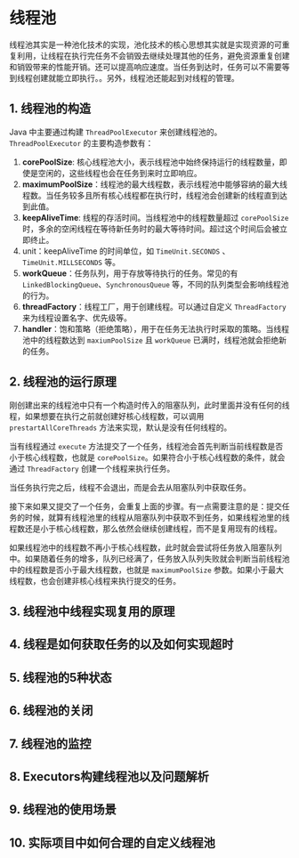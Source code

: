 # 线程池

线程池其实是一种池化技术的实现，池化技术的核心思想其实就是实现资源的可重复利用，让线程在执行完任务不会销毁去继续处理其他的任务，避免资源重复创建和销毁带来的性能开销。还可以提高响应速度。当任务到达时，任务可以不需要等到线程创建就能立即执行。。另外，线程池还能起到对线程的管理。

## 1. 线程池的构造

Java 中主要通过构建 `ThreadPoolExecutor` 来创建线程池的。 
`ThreadPoolExecutor` 的主要构造参数有：
1. **corePoolSize**: 核心线程池大小，表示线程池中始终保持运行的线程数量，即使是空闲的，这些线程也会在任务到来时立即响应。
2. **maximumPoolSize**：线程池的最大线程数，表示线程池中能够容纳的最大线程数。当任务较多且所有核心线程都在执行时，线程池会创建新的线程直到达到此值。
3. **keepAliveTime**: 线程的存活时间。当线程池中的线程数量超过 `corePoolSize` 时，多余的空闲线程在等待新任务时的最大等待时间。超过这个时间后会被立即终止。
4. unit：keepAliveTime 的时间单位，如 `TimeUnit.SECONDS` 、`TimeUnit.MILLSECONDS` 等。
5. **workQueue**：任务队列，用于存放等待执行的任务。常见的有 `LinkedBlockingQueue`、`SynchronousQueue` 等，不同的队列类型会影响线程池的行为。
6. **threadFactory**：线程工厂，用于创建线程。可以通过自定义 `ThreadFactory` 来为线程设置名字、优先级等。
7. **handler**：饱和策略（拒绝策略），用于在任务无法执行时采取的策略。当线程池中的线程数达到 `maxiumPoolSize` 且 `workQueue` 已满时，线程池就会拒绝新的任务。

## 2. 线程池的运行原理

刚创建出来的线程池中只有一个构造时传入的阻塞队列，此时里面并没有任何的线程，如果想要在执行之前就创建好核心线程数，可以调用 `prestartAllCoreThreads` 方法来实现，默认是没有任何线程的。

当有线程通过 `execute` 方法提交了一个任务，线程池会首先判断当前线程数是否小于核心线程数，也就是 `corePoolSize`。如果符合小于核心线程数的条件，就会通过 `ThreadFactory` 创建一个线程来执行任务。

当任务执行完之后，线程不会退出，而是会去从阻塞队列中获取任务。

接下来如果又提交了一个任务，会重复上面的步骤。有一点需要注意的是：提交任务的时候，就算有线程池里的线程从阻塞队列中获取不到任务，如果线程池里的线程数还是小于核心线程数，那么依然会继续创建线程，而不是复用现有的线程。

如果线程池中的线程数不再小于核心线程数，此时就会尝试将任务放入阻塞队列中。如果随着任务的增多，队列已经满了，任务放入队列失败就会判断当前线程池中的线程数是否小于最大线程数，也就是 `maximumPoolSize` 参数。如果小于最大线程数，也会创建非核心线程来执行提交的任务。



## 3. 线程池中线程实现复用的原理

## 4. 线程是如何获取任务的以及如何实现超时

## 5. 线程池的5种状态

## 6. 线程池的关闭

## 7. 线程池的监控

## 8. Executors构建线程池以及问题解析

## 9. 线程池的使用场景

## 10. 实际项目中如何合理的自定义线程池